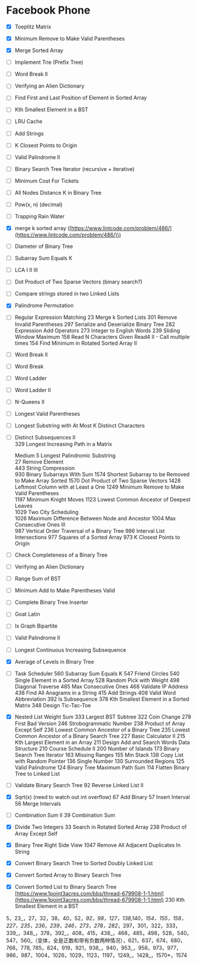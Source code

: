 # Facebook Phone

* [x] Toeplitz Matrix
* [x] Minimum Remove to Make Valid Parentheses 
* [x] Merge Sorted Array
* [ ] Implement Trie \(Prefix Tree\) 
* [ ] Word Break II  
* [ ] Verifying an Alien Dictionary 
* [ ] Find First and Last Position of Element in Sorted Array
* [ ] Kth Smallest Element in a BST
* [ ] LRU Cache
* [ ] Add Strings
* [ ] K Closest Points to Origin 
* [ ] Valid Palindrome II 
* [ ] Binary Search Tree Iterator \(recursive + iterative\)
* [ ] Minimum Cost For Tickets
* [ ] All Nodes Distance K in Binary Tree
* [ ] Pow\(x, n\) \(decimal\)
* [ ] Trapping Rain Water 
* [x] merge k sorted array \([https://www.lintcode.com/problem/486/](https://www.lintcode.com/problem/486/)\)
* [ ] Diameter of Binary Tree
* [ ] Subarray Sum Equals K
* [ ] LCA I II III
* [ ] Dot Product of Two Sparse Vectors \(binary search?\)
* [ ] Compare strings stored in two Linked Lists
* [x] Palindrome Permutation
* [ ] Regular Expression Matching 23 Merge k Sorted Lists 301 Remove Invalid Parentheses 297 Serialize and Deserialize Binary Tree 282 Expression Add Operators 273 Integer to English Words 239 Sliding Window Maximum 158 Read N Characters Given Read4 II - Call multiple times 154 Find Minimum in Rotated Sorted Array II
* [ ] Word Break II
* [ ] Word Break
* [ ] Word Ladder
* [ ] Word Ladder II
* [ ] N-Queens II
* [ ] Longest Valid Parentheses
* [ ] Longest Substring with At Most K Distinct Characters
* [ ] Distinct Subsequences II  
  329 Longest Increasing Path in a Matrix

  Medium 5 Longest Palindromic Substring  
  27 Remove Element  
  443 String Compression  
  930 Binary Subarrays With Sum 1574 Shortest Subarray to be Removed to Make Array Sorted 1570 Dot Product of Two Sparse Vectors 1428 Leftmost Column with at Least a One 1249 Minimum Remove to Make Valid Parentheses  
  1197 Minimum Knight Moves 1123 Lowest Common Ancestor of Deepest Leaves  
  1029 Two City Scheduling  
  1026 Maximum Difference Between Node and Ancestor 1004 Max Consecutive Ones III  
  987 Vertical Order Traversal of a Binary Tree 986 Interval List Intersections 977 Squares of a Sorted Array 973 K Closest Points to Origin

* [ ] Check Completeness of a Binary Tree
* [ ] Verifying an Alien Dictionary 
* [ ] Range Sum of BST
* [ ] Minimum Add to Make Parentheses Valid
* [ ] Complete Binary Tree Inserter
* [ ] Goat Latin 
* [ ] Is Graph Bipartite
* [ ] Valid Palindrome II
* [ ] Longest Continuous Increasing Subsequence
* [x] Average of Levels in Binary Tree 
* [ ] Task Scheduler 560 Subarray Sum Equals K 547 Friend Circles 540 Single Element in a Sorted Array 528 Random Pick with Weight 498 Diagonal Traverse 485 Max Consecutive Ones 468 Validate IP Address 438 Find All Anagrams in a String 415 Add Strings 408 Valid Word Abbreviation 392 Is Subsequence 378 Kth Smallest Element in a Sorted Matrix 348 Design Tic-Tac-Toe 
* [x] Nested List Weight Sum 333 Largest BST Subtree 322 Coin Change 278 First Bad Version 246 Strobogrammatic Number 238 Product of Array Except Self 236 Lowest Common Ancestor of a Binary Tree 235 Lowest Common Ancestor of a Binary Search Tree 227 Basic Calculator II 215 Kth Largest Element in an Array 211 Design Add and Search Words Data Structure 210 Course Schedule II 200 Number of Islands 173 Binary Search Tree Iterator 163 Missing Ranges 155 Min Stack 138 Copy List with Random Pointer 136 Single Number 130 Surrounded Regions 125 Valid Palindrome 124 Binary Tree Maximum Path Sum 114 Flatten Binary Tree to Linked List
* [ ] Validate Binary Search Tree 92 Reverse Linked List II
* [x] Sqrt\(x\) \(need to watch out int overflow\) 67 Add Binary 57 Insert Interval 56 Merge Intervals
* [ ] Combination Sum II 39 Combination Sum
* [x] Divide Two Integers 33 Search in Rotated Sorted Array 238 Product of Array Except Self
* [x] Binary Tree Right Side View 1047 Remove All Adjacent Duplicates In String 
* [x] Convert Binary Search Tree to Sorted Doubly Linked List
* [x] Convert Sorted Array to Binary Search Tree
* [x] Convert Sorted List to Binary Search Tree [https://www.1point3acres.com/bbs/thread-679908-1-1.html](https://www.1point3acres.com/bbs/thread-679908-1-1.html) 230 Kth Smallest Element in a BST

5，23_，27，32，38，40，52，_92，98，_127，138,140，154，155，158，227_，235，236_，_239，246，273，278，282_，297，301，322，333，339_，348_，378，392_，408，415，438_，468，485，498，528，540，547，560_（变体，全是正数和带有负数两种情况），621，637，674，680，766，778, 785，824，919，921，938_，940，953_，958，973，977，986，987，1004，1026，1029，1123，1197，1249_，1428_，1570\*，1574

